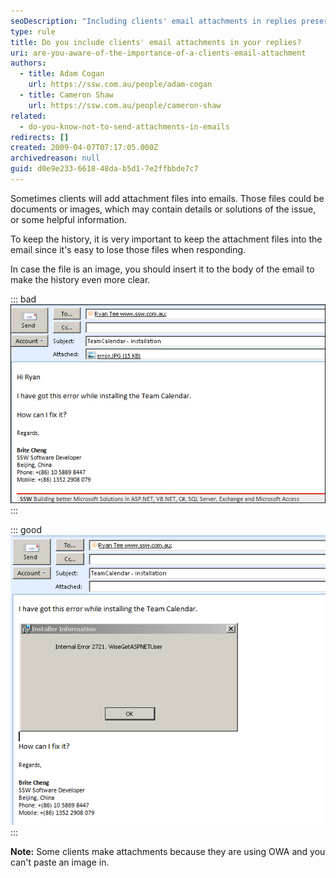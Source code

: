 ```yaml
---
seoDescription: "Including clients' email attachments in replies preserves history and provides clear context for issue resolution."
type: rule
title: Do you include clients' email attachments in your replies?
uri: are-you-aware-of-the-importance-of-a-clients-email-attachment
authors:
  - title: Adam Cogan
    url: https://ssw.com.au/people/adam-cogan
  - title: Cameron Shaw
    url: https://ssw.com.au/people/cameron-shaw
related:
  - do-you-know-not-to-send-attachments-in-emails
redirects: []
created: 2009-04-07T07:17:05.000Z
archivedreason: null
guid: d0e9e233-6618-48da-b5d1-7e2ffbbde7c7
---
```

Sometimes clients will add attachment files into emails. Those files could be documents or images, which may contain details or solutions of the issue, or some helpful information.

To keep the history, it is very important to keep the attachment files into the email since it's easy to lose those files when responding. 

In case the file is an image, you should insert it to the body of the email to make the history even more clear.

<!--endintro-->

::: bad
![Figure: Bad example - The image is in attachment](EmailAttachImage_1_small.jpg)
:::

::: good
![Figure: Good example - The image is included in the context](emailattachimage_2.jpeg)
:::

**Note:** Some clients make attachments because they are using OWA and you can't paste an image in.
